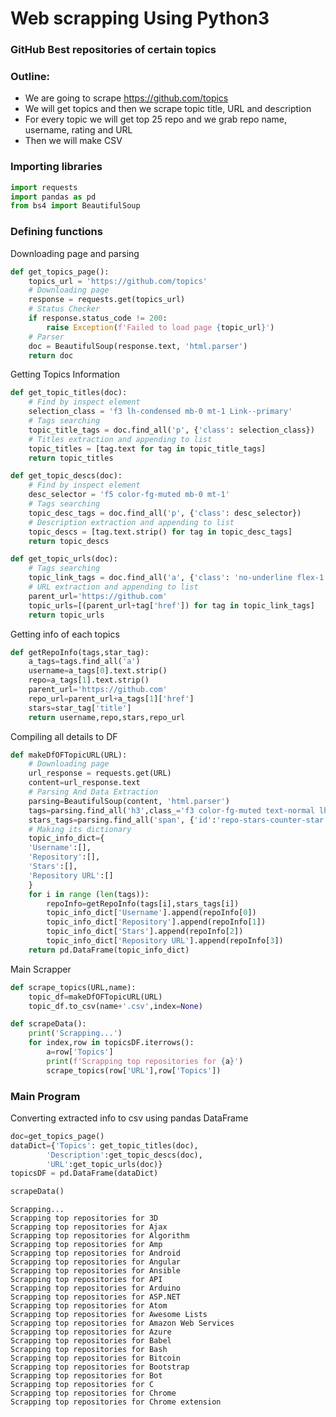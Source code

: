 # Web scrapping Using Python3

### GitHub Best repositories of certain topics

### Outline:
- We are going to scrape https://github.com/topics
- We will get topics and then we scrape topic title, URL and description
- For every topic we will get top 25 repo and we grab repo name, username, rating and URL
- Then we will make CSV

### Importing libraries


```python
import requests
import pandas as pd
from bs4 import BeautifulSoup
```

### Defining functions

Downloading page and parsing


```python
def get_topics_page():
    topics_url = 'https://github.com/topics'
    # Downloading page
    response = requests.get(topics_url)
    # Status Checker
    if response.status_code != 200:
        raise Exception(f'Failed to load page {topic_url}')
    # Parser
    doc = BeautifulSoup(response.text, 'html.parser')
    return doc
```

Getting Topics Information


```python
def get_topic_titles(doc):
    # Find by inspect element
    selection_class = 'f3 lh-condensed mb-0 mt-1 Link--primary'
    # Tags searching
    topic_title_tags = doc.find_all('p', {'class': selection_class})
    # Titles extraction and appending to list
    topic_titles = [tag.text for tag in topic_title_tags]
    return topic_titles
```


```python
def get_topic_descs(doc):
    # Find by inspect element
    desc_selector = 'f5 color-fg-muted mb-0 mt-1'
    # Tags searching
    topic_desc_tags = doc.find_all('p', {'class': desc_selector})
    # Description extraction and appending to list
    topic_descs = [tag.text.strip() for tag in topic_desc_tags]
    return topic_descs
```


```python
def get_topic_urls(doc):
    # Tags searching
    topic_link_tags = doc.find_all('a', {'class': 'no-underline flex-1 d-flex flex-column'})
    # URL extraction and appending to list
    parent_url='https://github.com'
    topic_urls=[(parent_url+tag['href']) for tag in topic_link_tags]
    return topic_urls
```

Getting info of each topics


```python
def getRepoInfo(tags,star_tag):
    a_tags=tags.find_all('a')
    username=a_tags[0].text.strip()
    repo=a_tags[1].text.strip()
    parent_url='https://github.com'
    repo_url=parent_url+a_tags[1]['href']
    stars=star_tag['title']
    return username,repo,stars,repo_url
```

Compiling all details to DF


```python
def makeDfOFTopicURL(URL):
    # Downloading page
    url_response = requests.get(URL)
    content=url_response.text
    # Parsing And Data Extraction
    parsing=BeautifulSoup(content, 'html.parser')
    tags=parsing.find_all('h3',class_='f3 color-fg-muted text-normal lh-condensed')
    stars_tags=parsing.find_all('span', {'id':'repo-stars-counter-star'})
    # Making its dictionary
    topic_info_dict={
    'Username':[],
    'Repository':[],
    'Stars':[],
    'Repository URL':[]
    }
    for i in range (len(tags)):
        repoInfo=getRepoInfo(tags[i],stars_tags[i])
        topic_info_dict['Username'].append(repoInfo[0])
        topic_info_dict['Repository'].append(repoInfo[1])
        topic_info_dict['Stars'].append(repoInfo[2])
        topic_info_dict['Repository URL'].append(repoInfo[3])
    return pd.DataFrame(topic_info_dict)
```

Main Scrapper


```python
def scrape_topics(URL,name):
    topic_df=makeDfOFTopicURL(URL)
    topic_df.to_csv(name+'.csv',index=None)
```


```python
def scrapeData():
    print('Scrapping...')
    for index,row in topicsDF.iterrows():
        a=row['Topics']
        print(f'Scrapping top repositories for {a}')
        scrape_topics(row['URL'],row['Topics'])
```

### Main Program

Converting extracted info to csv using pandas DataFrame


```python
doc=get_topics_page()
dataDict={'Topics': get_topic_titles(doc),
        'Description':get_topic_descs(doc),
        'URL':get_topic_urls(doc)}
topicsDF = pd.DataFrame(dataDict)
```


```python
scrapeData()
```

    Scrapping...
    Scrapping top repositories for 3D
    Scrapping top repositories for Ajax
    Scrapping top repositories for Algorithm
    Scrapping top repositories for Amp
    Scrapping top repositories for Android
    Scrapping top repositories for Angular
    Scrapping top repositories for Ansible
    Scrapping top repositories for API
    Scrapping top repositories for Arduino
    Scrapping top repositories for ASP.NET
    Scrapping top repositories for Atom
    Scrapping top repositories for Awesome Lists
    Scrapping top repositories for Amazon Web Services
    Scrapping top repositories for Azure
    Scrapping top repositories for Babel
    Scrapping top repositories for Bash
    Scrapping top repositories for Bitcoin
    Scrapping top repositories for Bootstrap
    Scrapping top repositories for Bot
    Scrapping top repositories for C
    Scrapping top repositories for Chrome
    Scrapping top repositories for Chrome extension
    


```python

```
